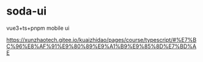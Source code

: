 # soda-ui

vue3+ts+pnpm mobile ui

https://xunzhaotech.gitee.io/kuaizhidao/pages/course/typescript/#%E7%BC%96%E8%AF%91%E9%80%89%E9%A1%B9%E9%85%8D%E7%BD%AE
